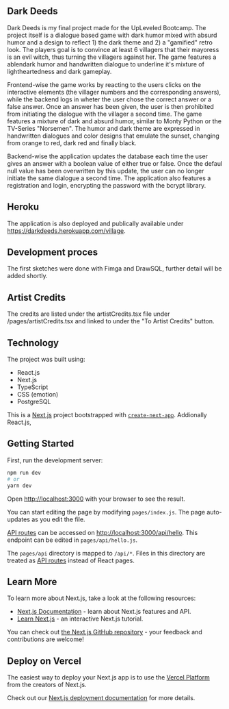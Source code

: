 ## Dark Deeds

Dark Deeds is my final project made for the UpLeveled Bootcamp. The project itself is a dialogue based game with dark humor mixed with absurd humor and a design to reflect 1) the dark theme and 2) a "gamified" retro look. The players goal is to convince at least 6 villagers that their mayoress is an evil witch, thus turning the villagers against her.
The game features a ablendark humor and handwritten dialogue to underline it's mixture of lightheartedness and dark gameplay.

Frontend-wise the game works by reacting to the users clicks on the interactive elements (the villager numbers and the corresponding answers), while the backend logs in wheter the user chose the correct answer or a false answer. Once an answer has been given, the user is then prohibited from initiating the dialogue with the villager a second time.
The game features a mixture of dark and absurd humor, similar to Monty Python or the TV-Series "Norsemen". The humor and dark theme are expressed in handwritten dialogues and color designs that emulate the sunset, changing from orange to red, dark red and finally black.

Backend-wise the application updates the database each time the user gives an answer with a boolean value of either true or false. Once the defaul null value has been overwritten by this update, the user can no longer initiate the same dialogue a second time.
The application also features a registration and login, encrypting the password with the bcrypt library.

## Heroku

The application is also deployed and publically available under https://darkdeeds.herokuapp.com/village.

## Development proces

The first sketches were done with Fimga and DrawSQL, further detail will be added shortly.

## Artist Credits

The credits are listed under the artistCredits.tsx file under /pages/artistCredits.tsx and linked to under the "To Artist Credits" button.

## Technology

The project was built using:

- React.js
- Next.js
- TypeScript
- CSS (emotion)
- PostgreSQL

This is a [Next.js](https://nextjs.org/) project bootstrapped with [`create-next-app`](https://github.com/vercel/next.js/tree/canary/packages/create-next-app).
Addionally React.js,

## Getting Started

First, run the development server:

```bash
npm run dev
# or
yarn dev
```

Open [http://localhost:3000](http://localhost:3000) with your browser to see the result.

You can start editing the page by modifying `pages/index.js`. The page auto-updates as you edit the file.

[API routes](https://nextjs.org/docs/api-routes/introduction) can be accessed on [http://localhost:3000/api/hello](http://localhost:3000/api/hello). This endpoint can be edited in `pages/api/hello.js`.

The `pages/api` directory is mapped to `/api/*`. Files in this directory are treated as [API routes](https://nextjs.org/docs/api-routes/introduction) instead of React pages.

## Learn More

To learn more about Next.js, take a look at the following resources:

- [Next.js Documentation](https://nextjs.org/docs) - learn about Next.js features and API.
- [Learn Next.js](https://nextjs.org/learn) - an interactive Next.js tutorial.

You can check out [the Next.js GitHub repository](https://github.com/vercel/next.js/) - your feedback and contributions are welcome!

## Deploy on Vercel

The easiest way to deploy your Next.js app is to use the [Vercel Platform](https://vercel.com/new?utm_medium=default-template&filter=next.js&utm_source=create-next-app&utm_campaign=create-next-app-readme) from the creators of Next.js.

Check out our [Next.js deployment documentation](https://nextjs.org/docs/deployment) for more details.
